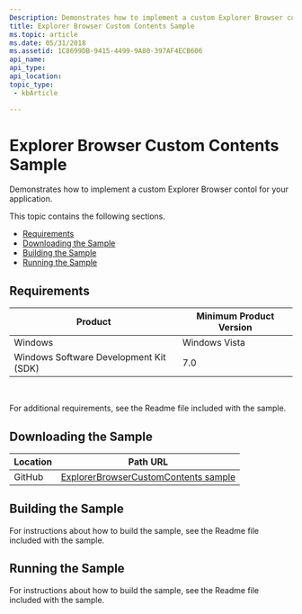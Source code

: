 ```yaml
---
Description: Demonstrates how to implement a custom Explorer Browser contol for your application.
title: Explorer Browser Custom Contents Sample
ms.topic: article
ms.date: 05/31/2018
ms.assetid: 1C8699DB-9415-4499-9A80-397AF4ECB606
api_name: 
api_type: 
api_location: 
topic_type: 
 - kbArticle

---
```


# Explorer Browser Custom Contents Sample

Demonstrates how to implement a custom Explorer Browser contol for your application.

This topic contains the following sections.

-   [Requirements](#requirements)
-   [Downloading the Sample](#downloading-the-sample)
-   [Building the Sample](#building-the-sample)
-   [Running the Sample](#running-the-sample)

## Requirements



| Product                                | Minimum Product Version |
|----------------------------------------|-------------------------|
| Windows                                | Windows Vista           |
| Windows Software Development Kit (SDK) | 7.0                     |



 

For additional requirements, see the Readme file included with the sample.

## Downloading the Sample

| Location      | Path URL                                                                                             |
|---------------|------------------------------------------------------------------------------------------------------|
| GitHub  | [ExplorerBrowserCustomContents sample](https://github.com/microsoft/Windows-classic-samples/tree/master/Samples/Win7Samples/winui/shell/appplatform/ExplorerBrowserCustomContents) |

## Building the Sample

For instructions about how to build the sample, see the Readme file included with the sample.

## Running the Sample

For instructions about how to build the sample, see the Readme file included with the sample.

 

 



